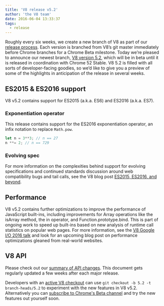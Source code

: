 ```yaml
---
title: 'V8 release v5.2'
author: 'the V8 team'
date: 2016-06-04 13:33:37
tags:
  - release
---
```

Roughly every six weeks, we create a new branch of V8 as part of our [release process](/docs/release-process). Each version is branched from V8’s git master immediately before Chrome branches for a Chrome Beta milestone. Today we’re pleased to announce our newest branch, [V8 version 5.2](https://chromium.googlesource.com/v8/v8.git/+log/branch-heads/5.2), which will be in beta until it is released in coordination with Chrome 52 Stable. V8 5.2 is filled with all sorts of developer-facing goodies, so we’d like to give you a preview of some of the highlights in anticipation of the release in several weeks.

## ES2015 & ES2016 support

V8 v5.2 contains support for ES2015 (a.k.a. ES6) and ES2016 (a.k.a. ES7).

### Exponentiation operator

This release contains support for the ES2016 exponentiation operator, an infix notation to replace `Math.pow`.

```js
let n = 3**3; // n == 27
n **= 2; // n == 729
```

### Evolving spec

For more information on the complexities behind support for evolving specifications and continued standards discussion around web compatibility bugs and tail calls, see the V8 blog post [ES2015, ES2016, and beyond](/blog/modern-javascript).

## Performance

V8 v5.2 contains further optimizations to improve the performance of JavaScript built-ins, including improvements for Array operations like the isArray method, the in operator, and Function.prototype.bind. This is part of ongoing work to speed up built-ins based on new analysis of runtime call statistics on popular web pages. For more information, see the [V8 Google I/O 2016 talk](https://www.youtube.com/watch?v=N1swY14jiKc) and look for an upcoming blog post on performance optimizations gleaned from real-world websites.

## V8 API

Please check out our [summary of API changes](http://bit.ly/v8-api-changes). This document gets regularly updated a few weeks after each major release.

Developers with an [active V8 checkout](https://code.google.com/p/v8-wiki/wiki/UsingGit) can use `git checkout -b 5.2 -t branch-heads/5.2` to experiment with the new features in V8 v5.2. Alternatively you can [subscribe to Chrome's Beta channel](https://www.google.com/chrome/browser/beta.html) and try the new features out yourself soon.

